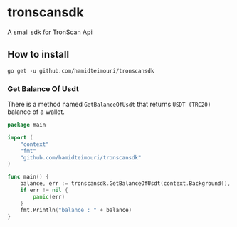 # tronscansdk
A small sdk for TronScan Api

## How to install
```shell
go get -u github.com/hamidteimouri/tronscansdk
```

### Get Balance Of Usdt
There is a method named `GetBalanceOfUsdt` that returns `USDT (TRC20)` balance of a wallet.
```go
package main

import (
	"context"
	"fmt"
	"github.com/hamidteimouri/tronscansdk"
)

func main() {
	balance, err := tronscansdk.GetBalanceOfUsdt(context.Background(), "your-wallet-address")
	if err != nil {
		panic(err)
	}
	fmt.Println("balance : " + balance)
}
```